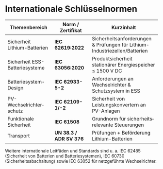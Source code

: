 # Internationale Schlüssel­normen

| Themenbereich | Norm / Zertifikat | Kurzinhalt |
| --- | --- | --- |
| Sicherheit Lithium-Batterien | **IEC 62619:2022** | Sicherheits­anforderungen & Prüfungen für Lithium-Industrie­zellen/Batterien |
| Sicherheit ESS-Batteriesysteme | **IEC 63056:2020** | Produkt­sicherheit stationärer Energiespeicher ≤ 1500 V DC |
| Batteriesystem-Design | **IEC 62933-5-2** | Anforderungen an Wechselrichter & Schutzsystem in ESS |
| PV-Wechselrichter­schutz | **IEC 62109-1/-2** | Sicherheit von Leistungskonvertern an PV-Anlagen |
| Funktionale Sicherheit | **IEC 61508** | Grundnorm für sicherheits­relevante Steuerungen |
| Transport | **UN 38.3 / ADR SV 376** | Prüfungen + Beförderung Lithium-Batterien |

Weitere internationale Leitfäden und Standards sind u. a. IEC 62485 (Sicherheit von Batterien und Batteriesystemen), IEC 60730 (Sicherheitsabschaltung) sowie IEC 63052 für netzgeführte Wechselrichter.
